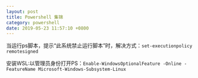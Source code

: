 ```yaml
---
layout: post
title: Powershell 集锦
category: powershell
date: 2019-05-23 11:57:10 +0800
---
```




当运行ps脚本，提示“此系统禁止运行脚本”时，解决方式：`set-executionpolicy remotesigned`



安装WSL:以管理员身份打开PS：`Enable-WindowsOptionalFeature -Online -FeatureName Microsoft-Windows-Subsystem-Linux`

